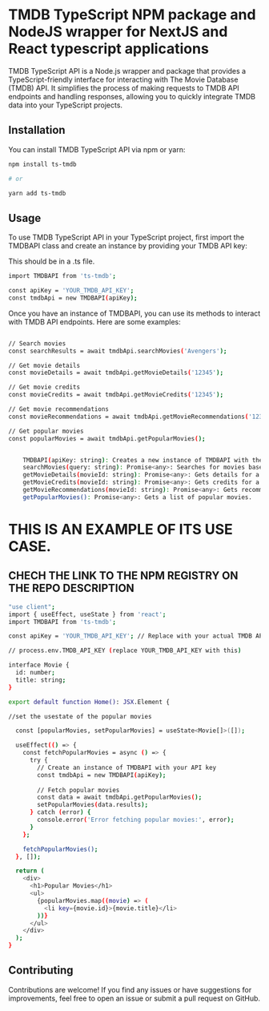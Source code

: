 

# TMDB TypeScript NPM package and NodeJS wrapper for NextJS and React typescript applications

TMDB TypeScript API is a Node.js wrapper and package that provides a TypeScript-friendly interface for interacting with The Movie Database (TMDB) API. It simplifies the process of making requests to TMDB API endpoints and handling responses, allowing you to quickly integrate TMDB data into your TypeScript projects.

## Installation

You can install TMDB TypeScript API via npm or yarn:

```bash
npm install ts-tmdb

# or

yarn add ts-tmdb
```


## Usage

To use TMDB TypeScript API in your TypeScript project, first import the TMDBAPI class and create an instance by providing your TMDB API key:

This should be in a .ts file.

```bash
import TMDBAPI from 'ts-tmdb';

const apiKey = 'YOUR_TMDB_API_KEY';
const tmdbApi = new TMDBAPI(apiKey);

```

Once you have an instance of TMDBAPI, you can use its methods to interact with TMDB API endpoints. Here are some examples:


```bash

// Search movies
const searchResults = await tmdbApi.searchMovies('Avengers');

// Get movie details
const movieDetails = await tmdbApi.getMovieDetails('12345');

// Get movie credits
const movieCredits = await tmdbApi.getMovieCredits('12345');

// Get movie recommendations
const movieRecommendations = await tmdbApi.getMovieRecommendations('12345');

// Get popular movies
const popularMovies = await tmdbApi.getPopularMovies();

```
```bash

    TMDBAPI(apiKey: string): Creates a new instance of TMDBAPI with the provided TMDB API key.
    searchMovies(query: string): Promise<any>: Searches for movies based on the provided query string.
    getMovieDetails(movieId: string): Promise<any>: Gets details for a specific movie identified by its TMDB ID.
    getMovieCredits(movieId: string): Promise<any>: Gets credits for a specific movie identified by its TMDB ID.
    getMovieRecommendations(movieId: string): Promise<any>: Gets recommendations for a specific movie identified by its TMDB ID.
    getPopularMovies(): Promise<any>: Gets a list of popular movies.

```

# THIS IS AN EXAMPLE OF ITS USE CASE.
## CHECH THE LINK TO THE NPM REGISTRY ON THE REPO DESCRIPTION

```bash
"use client";
import { useEffect, useState } from 'react';
import TMDBAPI from 'ts-tmdb';

const apiKey = 'YOUR_TMDB_API_KEY'; // Replace with your actual TMDB API key(Keep API key safe by creating an environment file.).

// process.env.TMDB_API_KEY (replace YOUR_TMDB_API_KEY with this)

interface Movie {
  id: number;
  title: string;
}

export default function Home(): JSX.Element {

//set the usestate of the popular movies

  const [popularMovies, setPopularMovies] = useState<Movie[]>([]);

  useEffect(() => {
    const fetchPopularMovies = async () => {
      try {
        // Create an instance of TMDBAPI with your API key
        const tmdbApi = new TMDBAPI(apiKey);
  
        // Fetch popular movies
        const data = await tmdbApi.getPopularMovies();
        setPopularMovies(data.results);
      } catch (error) {
        console.error('Error fetching popular movies:', error);
      }
    };

    fetchPopularMovies();
  }, []);

  return (
    <div>
      <h1>Popular Movies</h1>
      <ul>
        {popularMovies.map((movie) => (
          <li key={movie.id}>{movie.title}</li>
        ))}
      </ul>
    </div>
  );
}

```

## Contributing

Contributions are welcome! If you find any issues or have suggestions for improvements, feel free to open an issue or submit a pull request on GitHub.
